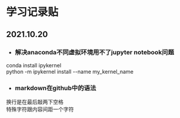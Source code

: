 # 学习记录贴

## 2021.10.20  
* ### 解决anaconda不同虚拟环境用不了jupyter notebook问题  
conda install ipykernel  
python -m ipykernel install --name my_kernel_name  
* ### markdown在github中的语法  
换行是在最后敲两下空格  
特殊字符跟内容间距一个字符  
